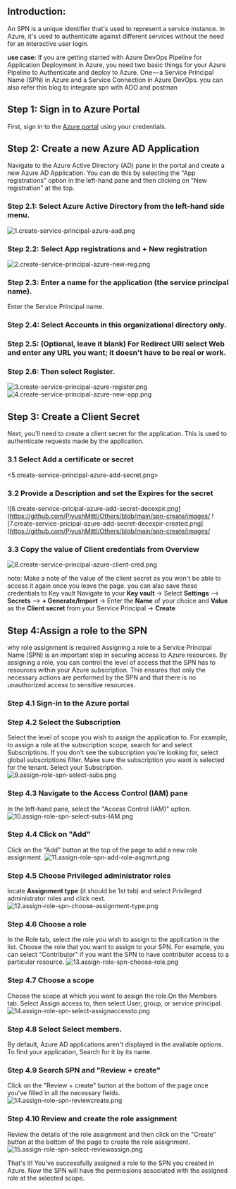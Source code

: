 ## Introduction:  
An SPN is a unique identifier that's used to represent a service instance. In Azure, it's used to authenticate against different services without the need for an interactive user login.

**use case:**
If you are getting started with Azure DevOps Pipeline for Application Deployment in Azure, you need two basic things for your Azure Pipeline to Authenticate and deploy to Azure. One — a Service Principal Name (SPN) in Azure and a Service Connection in Azure DevOps.
you can also refer this blog to integrate spn with ADO and postman <link for the blogs>


## Step 1: Sign in to Azure Portal
First, sign in to the [Azure portal](https://portal.azure.com/)  using your credentials.

## Step 2: Create a new Azure AD Application
Navigate to the Azure Active Directory (AD) pane in the portal and create a new Azure AD Application. You can do this by selecting the "App registrations" option in the left-hand pane and then clicking on "New registration" at the top.

### Step 2.1: Select **Azure Active Directory** from the left-hand side menu.
![1.create-service-principal-azure-aad.png](https://github.com/PiyushMittl/Others/blob/main/spn-create/images/1.create-service-principal-azure-aad.png)

### Step 2.2: Select **App registrations** and + **New registration**
![2.create-service-principal-azure-new-reg.png](https://github.com/PiyushMittl/Others/blob/main/spn-create/images/2.create-service-principal-azure-new-reg.png)

### Step 2.3: Enter a name for the **application** (the service principal name).
Enter the Service Principal name.

### Step 2.4: Select **Accounts in this organizational directory only**.

### Step 2.5: (Optional, leave it blank) For **Redirect URI** select **Web** and enter any URL you want; it doesn't have to be real or work.

### Step 2.6: Then select **Register**.
![3.create-service-principal-azure-register.png](https://github.com/PiyushMittl/Others/blob/main/spn-create/images/3.create-service-principal-azure-register.png)
![4.create-service-principal-azure-new-app.png](https://github.com/PiyushMittl/Others/blob/main/spn-create/images/4.create-service-principal-azure-new-app.png)

## Step 3: Create a Client Secret
Next, you'll need to create a client secret for the application. This is used to authenticate requests made by the application.

### 3.1 Select Add a certificate or secret
<5.create-service-principal-azure-add-secret.png>

### 3.2 Provide a Description and set the Expires for the secret
![6.create-service-pricipal-azure-add-secret-decexpir.png](https://github.com/PiyushMittl/Others/blob/main/spn-create/images/
![7.create-service-pricipal-azure-add-secret-decexpir-created.png](https://github.com/PiyushMittl/Others/blob/main/spn-create/images/

### 3.3 Copy the value of Client credentials from Overview
![8.create-service-principal-azure-client-cred.png](https://github.com/PiyushMittl/Others/blob/main/spn-create/images/8.create-service-principal-azure-client-cred.png)

note: 
Make a note of the value of the client secret as you won't be able to access it again once you leave the page.
you can also save these credentials to Key vault Navigate to your **Key vault** -> Select **Settings** --> **Secrets** --> **+ Generate/Import** -> Enter the **Name** of your choice and **Value** as the **Client secret** from your Service Principal -> **Create**

## Step 4:Assign a role to the SPN
why role assignment is required 
Assigning a role to a Service Principal Name (SPN) is an important step in securing access to Azure resources. By assigning a role, you can control the level of access that the SPN has to resources within your Azure subscription. This ensures that only the necessary actions are performed by the SPN and that there is no unauthorized access to sensitive resources.

### Step 4.1 Sign-in to the Azure portal
### Step 4.2 Select the Subscription
Select the level of scope you wish to assign the application to. For example, to assign a role at the subscription scope, search for and select Subscriptions. If you don't see the subscription you're looking for, select global subscriptions filter. Make sure the subscription you want is selected for the tenant. Select your Subscription.
![9.assign-role-spn-select-subs.png](https://github.com/PiyushMittl/Others/blob/main/spn-create/images/9.assign-role-spn-select-subs.png)

### Step 4.3 Navigate to the Access Control (IAM) pane
In the left-hand pane, select the "Access Control (IAM)" option.
![10.assign-role-spn-select-subs-IAM.png](https://github.com/PiyushMittl/Others/blob/main/spn-create/images/10.assign-role-spn-select-subs-IAM.png)

### Step 4.4 Click on "Add"
Click on the "Add" button at the top of the page to add a new role assignment.
![11.assign-role-spn-add-role-asgmnt.png](https://github.com/PiyushMittl/Others/blob/main/spn-create/images/11.assign-role-spn-add-role-asgmnt.png)

### Step 4.5 Choose Privileged administrator roles
locate **Assignment type** (it should be 1st tab) and select Privileged administrator roles and click next.
![12.assign-role-spn-choose-assignment-type.png](https://github.com/PiyushMittl/Others/blob/main/spn-create/images/12.assign-role-spn-choose-assignment-type.png)

### Step 4.6 Choose a role
In the Role tab, select the role you wish to assign to the application in the list. Choose the role that you want to assign to your SPN. For example, you can select "Contributor" if you want the SPN to have contributor access to a particular resource.
![13.assign-role-spn-choose-role.png](https://github.com/PiyushMittl/Others/blob/main/spn-create/images/13.assign-role-spn-choose-role.png)

### Step 4.7 Choose a scope
Choose the scope at which you want to assign the role.On the Members tab. Select Assign access to, then select User, group, or service principal.
![14.assign-role-spn-select-assignaccessto.png](https://github.com/PiyushMittl/Others/blob/main/spn-create/images/14.assign-role-spn-select-assignaccessto.png)

### Step 4.8 Select Select members. 
By default, Azure AD applications aren't displayed in the available options. To find your application, Search for it by its name.

### Step 4.9 Search SPN and "Review + create"
Click on the "Review + create" button at the bottom of the page once you've filled in all the necessary fields.
![14.assign-role-spn-reviewcreate.png](https://github.com/PiyushMittl/Others/blob/main/spn-create/images/14.assign-role-spn-reviewcreate.png)

### Step 4.10 Review and create the role assignment
Review the details of the role assignment and then click on the "Create" button at the bottom of the page to create the role assignment.
![15.assign-role-spn-select-reviewassign.png](https://github.com/PiyushMittl/Others/blob/main/spn-create/images/15.assign-role-spn-select-reviewassign.png)

That's it! You've successfully assigned a role to the SPN you created in Azure. Now the SPN will have the permissions associated with the assigned role at the selected scope.
